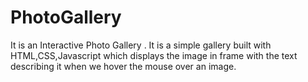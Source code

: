 # PhotoGallery
It is an Interactive Photo Gallery .
It is a simple gallery built with HTML,CSS,Javascript which displays the image in frame with the text describing it when we hover the mouse over an image.
